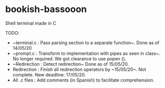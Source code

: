 # bookish-bassooon
Shell terminal made in C

TODO:

* ~terminal.c : Pass parsing section to a separate function~. Done as of 14/05/20
* ~prompt.c : Transform to implementation with pipes as seen in class~. No longer required. We got clearance to use popen ().
* ~Redirection : Detect redirection~ Done as of 15/05/20.
* Redirection : Finish all redirection operators by ~15/05/20~. Not complete. New deadline: 17/05/20.
* All .c files : Add comments (in Spanish) to facilitate comprehension.
